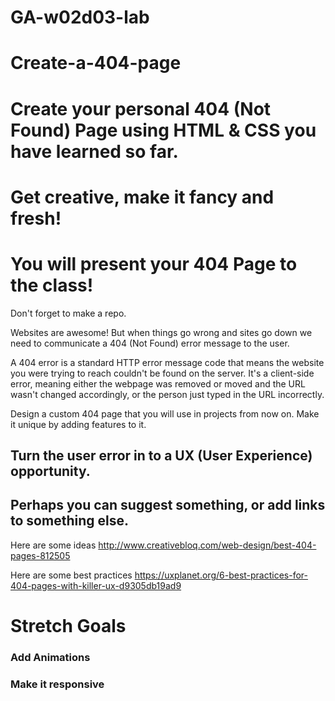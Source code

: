 # GA-w02d03-lab

# Create-a-404-page

# Create your personal 404 (Not Found) Page using HTML & CSS you have learned so far. 
# Get creative, make it fancy and fresh!
# You will present your 404 Page to the class!

Don't forget to make a repo.

Websites are awesome! But when things go wrong and sites go down we need to communicate a 404 (Not Found) error message to the user. 

A 404 error is a standard HTTP error message code that means the website you were trying to reach couldn't be found on the server. It's a client-side error, meaning either the webpage was removed or moved and the URL wasn't changed accordingly, or the person just typed in the URL incorrectly.

Design a custom 404 page that you will use in projects from now on. 
Make it unique by adding features to it. 

## Turn the user error in to a UX (User Experience) opportunity. 
## Perhaps you can suggest something, or add links to something else. 

Here are some ideas 
http://www.creativebloq.com/web-design/best-404-pages-812505

Here are some best practices 
https://uxplanet.org/6-best-practices-for-404-pages-with-killer-ux-d9305db19ad9

# Stretch Goals 
### Add Animations 
### Make it responsive
